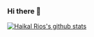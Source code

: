### Hi there 👋
[![Haikal Rios's github stats](https://github-readme-stats.vercel.app/api?username=haikalrios&show=reviews,discussions_started,discussions_answered,prs_merged,prs_merged_percentage&show_icons=true&theme=tokyonight&count_private=true)](https://github.com/anuraghazra/github-readme-stats)

<!--
[![Top Langs](https://github-readme-stats.vercel.app/api/top-langs/?username=haikalrios&langs_count=10&hide=javascript,html,css)](https://github.com/anuraghazra/github-readme-stats)


**haikalrios/haikalrios** is a ✨ _special_ ✨ repository because its `README.md` (this file) appears on your GitHub profile.

Here are some ideas to get you started:

- 🔭 I’m currently working on ...
- 🌱 I’m currently learning ...
- 👯 I’m looking to collaborate on ...
- 🤔 I’m looking for help with ...
- 💬 Ask me about ...
- 📫 How to reach me: ...
- 😄 Pronouns: ...
- ⚡ Fun fact: ...
-->
